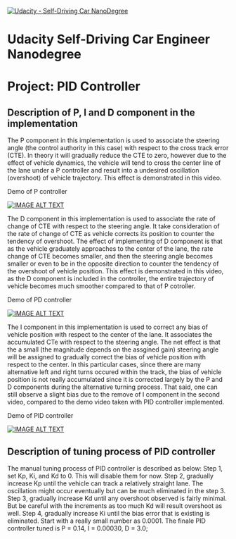 [![Udacity - Self-Driving Car NanoDegree](https://s3.amazonaws.com/udacity-sdc/github/shield-carnd.svg)](http://www.udacity.com/drive)
# Udacity Self-Driving Car Engineer Nanodegree
# Project: PID Controller

## Description of P, I and D component in the implementation
The P component in this implementation is used to associate the steering angle (the control authority in this case) with respect to the cross track error (CTE). In theory it will gradually reduce the CTE to zero, however due to the effect of vehicle dynamics, the vehicle will tend to cross the center line of the lane under a P controller and result into a undesired oscillation (overshoot) of vehicle trajectory. This effect is demonstrated in this video. 

Demo of P controller

[![IMAGE ALT TEXT](http://img.youtube.com/vi/Mb98TbV5mGs/0.jpg)](https://youtu.be/Mb98TbV5mGs?t=6s)

The D component in this implementation is used to associate the rate of change of CTE with respect to the steering angle. It take consideration of the rate of change of CTE as vehicle corrects its position to counter the tendency of overshoot. The effect of implementing of D component is that as the vehicle graduately approaches to the center of the lane, the rate change of CTE becomes smaller, and then the steering angle becomes smaller or even to be in the opposite direction to counter the tendency of the overshoot of vehicle position. This effect is demonstrated in this video, as the D component is included in the controller, the entire trajectory of vehicle becomes much smoother compared to that of P cotroller. 

Demo of PD controller

[![IMAGE ALT TEXT](https://i.ytimg.com/vi/O9ekE2TyOEo/hqdefault.jpg)](https://youtu.be/O9ekE2TyOEo)

The I component in this implementation is used to correct any bias of vehicle position with respect to the center of the lane. It associates the accumulated CTe with respect to the steering angle. The net effect is that the a small (the magnitude depends on the assgined gain) steering angle will be assigned to gradually correct the bias of vehicle position with respect to the center. In this particular cases, since there are many alternative left and right turns occured within the track, the bias of vehicle position is not really accumulated since it is corrected largely by the P and D components during the alternative turning process. That said, one can still observe a slight bias due to the remove of I component in the second video, compared to the demo video taken with PID controller implemented. 

Demo of PID controller

[![IMAGE ALT TEXT](https://i.ytimg.com/vi/kvne10xp5MY/hqdefault.jpg)](https://youtu.be/kvne10xp5MY?t=7s)

## Description of tuning process of PID controller

The manual tuning process of PID controller is described as below:
Step 1, set Kp, Ki, and Kd to 0. This will disable them for now.
Step 2, gradually increase Kp until the vehicle can track a relatively straight lane. The oscillation might occur eventually but can be much eliminated in the step 3. 
Step 3, gradually increase Kd until any overshoot observed is fairly minimal. But be careful with the increments as too much Kd will result overshoot as well.
Step 4, gradually increase Ki until the bias error that is existing is eliminated. Start with a really small number as 0.0001.
The finale PID controller tuned is P = 0.14, I = 0.00030, D = 3.0;



